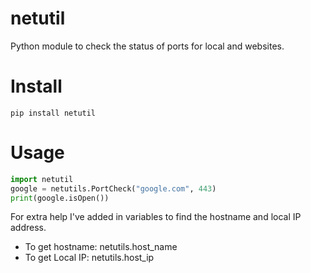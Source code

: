 # netutil

Python module to check the status of ports for local and websites. 

# Install
```shell
pip install netutil
```

# Usage
```python 
import netutil
google = netutils.PortCheck("google.com", 443)
print(google.isOpen())
```

For extra help I've added in variables to find the hostname and local IP address. 
- To get hostname: netutils.host_name
- To get Local IP: netutils.host_ip